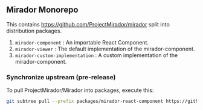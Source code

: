 ## Mirador Monorepo

This contains https://github.com/ProjectMirador/mirador split into distribution packages.

1. `mirador-component` : An importable React Component.
2. `mirador-viewer` : The default implementation of the mirador-component.
3. `mirador-custom-implementation` : A custom implementation of the mirador-component.

### Synchronize upstream (pre-release)
To pull ProjectMirador/Mirador into packages, execute this:

```bash
git subtree pull --prefix packages/mirador-react-component https://github.com/ProjectMirador/mirador.git master --squash
```

